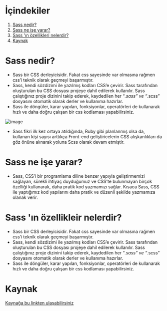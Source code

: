 # İçindekiler

1. [Sass nedir?](#sass-nedir)
2. [Sass ne işe yarar?](#sass-ne-işe-yarar)
3. [Sass 'ın özellikleri nelerdir?](#sass-ın-özellikleir-nelerdir)
4. [Kaynak](#Kaynak)


# Sass nedir?
- Sass bir CSS derleyicisidir. Fakat css sayesinde var olmasına rağmen css’i teknik olarak geçmeyi başarmıştır.
- Sass, kendi sözdizimi ile yazılmış kodları CSS’e çevirir. Sass tarafından oluşturulan bu CSS dosyası projeye dahil edilerek kullanılır. Sass çalıştığınız proje dizinini takip ederek, kaydedilen her “*.sass” ve “*.scss” dosyasını otomatik olarak derler ve kullanıma hazırlar.
- Sass ile döngüler, karar yapıları, fonksiyonlar, operatörleri de kullanarak hızlı ve daha doğru çalışan bir css kodlaması yapabilirsiniz.

![image](https://ata.com.tr/upload/sass-scss-css.jpg)
- Sass fikri ilk kez ortaya atıldığında, Ruby gibi planlanmış olsa da, kullanan kişi sayısı arttıkça Front-end geliştiricelerin CSS alışkanlıkları da göz önüne alınarak yoluna Scss olarak devam etmiştir.

# Sass ne işe yarar?

- Sass, CSS’i bir programlama diline benzer yapıyla geliştirmemizi sağlayan, sürekli ihtiyaç duyduğumuz ve CSS’te bulunmayan birçok özelliği kullanarak, daha pratik kod yazmamızı sağlar. Kısaca Sass, CSS ile yaptığımız kod yapılarını daha pratik ve düzenli şekilde yazmamıza olanak verir.

# Sass 'ın özellikleir nelerdir?

- Sass bir CSS derleyicisidir. Fakat css sayesinde var olmasına rağmen css’i teknik olarak geçmeyi başarmıştır.
- Sass, kendi sözdizimi ile yazılmış kodları CSS’e çevirir. Sass tarafından oluşturulan bu CSS dosyası projeye dahil edilerek kullanılır. Sass çalıştığınız proje dizinini takip ederek, kaydedilen her “*.sass” ve “*.scss” dosyasını otomatik olarak derler ve kullanıma hazırlar.
- Sass ile döngüler, karar yapıları, fonksiyonlar, operatörleri de kullanarak hızlı ve daha doğru çalışan bir css kodlaması yapabilirsiniz.

# Kaynak 
[Kaynağa bu linkten ulaşabilirsiniz](https://ata.com.tr/blog-detay/sass-nedir-neden-kullanilir--80)



